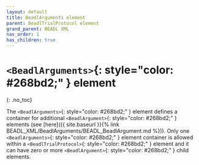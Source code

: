 ```yaml
---
layout: default
title: BeadlArguments element
parent: BeadlTrialProtocol element
grand_parent: BEADL XML
nav_order: 1
has_children: true
---
```

# `<BeadlArguments>`{: style="color: #268bd2;" } element
{: .no_toc}

The `<BeadlArguments>`{: style="color: #268bd2;" } element defines a container for additional `<BeadlArgument>`{: style="color: #268bd2;" } elements (see [here]({{ site.baseurl }}{% link BEADL_XML/BeadlArguments/BEADL_BeadlArgument.md %})). Only one `<BeadlArguments>`{: style="color: #268bd2;" } element container is allowed within a `<BeadlTrialProtocol>`{: style="color: #268bd2;" } element and it can have zero or more `<BeadlArgument>`{: style="color: #268bd2;" } child elements.
